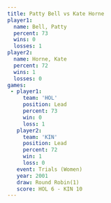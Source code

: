 ```yaml
---
title: Patty Bell vs Kate Horne
player1:           
  name: Bell, Patty
  percent: 73      
  wins: 0          
  losses: 1        
player2:           
  name: Horne, Kate
  percent: 72      
  wins: 1          
  losses: 0        
games:
 - player1:        
     team: 'HOL'   
     position: Lead
     percent: 73   
     win: 0        
     loss: 1       
   player2:        
     team: 'KIN'   
     position: Lead
     percent: 72   
     win: 1        
     loss: 0       
   event: Trials (Women)
   year: 2001           
   draw: Round Robin(1) 
   score: HOL 6 - KIN 10
---
```

